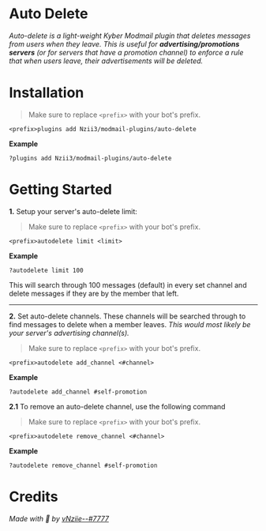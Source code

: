 # Auto Delete

*Auto-delete is a light-weight Kyber Modmail plugin that deletes messages from users when they leave. This is useful for __advertising/promotions servers__ (or for servers that have a promotion channel) to enforce a rule that when users leave, their advertisements will be deleted.*

# Installation
> Make sure to replace `<prefix>` with your bot's prefix.
```
<prefix>plugins add Nzii3/modmail-plugins/auto-delete
```
**Example**
```
?plugins add Nzii3/modmail-plugins/auto-delete
```

# Getting Started

**1.** Setup your server's auto-delete limit:
> Make sure to replace `<prefix>` with your bot's prefix.
```
<prefix>autodelete limit <limit>
```
**Example**
```
?autodelete limit 100
```
This will search through 100 messages (default) in every set channel and delete messages if they are by the member that left.

---

**2.** Set auto-delete channels. These channels will be searched through to find messages to delete when a member leaves. *This would most likely be your server's advertising channel(s).*

> Make sure to replace `<prefix>` with your bot's prefix.
```
<prefix>autodelete add_channel <#channel>
```
**Example**
```
?autodelete add_channel #self-promotion
```

**2.1** To remove an auto-delete channel, use the following command
> Make sure to replace `<prefix>` with your bot's prefix.
```
<prefix>autodelete remove_channel <#channel>
```
**Example**
```
?autodelete remove_channel #self-promotion
```

# Credits
*Made with 💙 by [vNziie--#7777](https://nziie.is-a.dev)*
